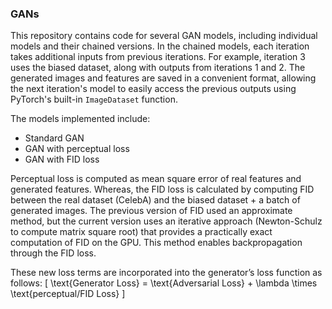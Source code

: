 ### GANs

This repository contains code for several GAN models, including individual models and their chained versions. In the chained models, each iteration takes additional inputs from previous iterations. For example, iteration 3 uses the biased dataset, along with outputs from iterations 1 and 2. The generated images and features are saved in a convenient format, allowing the next iteration's model to easily access the previous outputs using PyTorch's built-in `ImageDataset` function.

The models implemented include:
- Standard GAN
- GAN with perceptual loss
- GAN with FID loss

Perceptual loss is computed as mean square error of real features and generated features. Whereas, the FID loss is calculated by computing FID between the real dataset (CelebA) and the biased dataset + a batch of generated images. The previous version of FID used an approximate method, but the current version uses an iterative approach (Newton-Schulz to compute matrix square root) that provides a practically exact computation of FID on the GPU. This method enables backpropagation through the FID loss.

These new loss terms are incorporated into the generator’s loss function as follows:
\[
\text{Generator Loss} = \text{Adversarial Loss} + \lambda \times \text{perceptual/FID Loss}
\]
